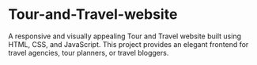 # Tour-and-Travel-website

A responsive and visually appealing Tour and Travel website built using HTML, CSS, and JavaScript. This project provides an elegant frontend for travel agencies, tour planners, or travel bloggers.
